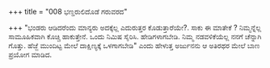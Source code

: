 +++
title = "008 ಭಣ್ಡರುಲಿದೊಡೆ ಗರುವರದ"

+++
 "ಭಂಡರು ಆಡಿದರೆಂದು ಮಾನ್ಯರು ಅದಕ್ಕೆಲ್ಲ ಎದುರುತ್ತರ ಕೊಡುತ್ತಾರೆಯೇ?. ಸಾಕು ಈ ಮಾತೇಕೆ ? ನಿಮ್ಮನ್ನೆಲ್ಲ ಸಾಮೂಹಿಕವಾಗಿ ಕೊಚ್ಚಿ ಹಾಕುತ್ತೇನೆ. ಒಂದು ನಿಮಿಷ ಸೈರಿಸಿ. ಹೇಡಿಗಳಾಗಬೇಡಿ. ನಿಮ್ಮ ನಡವಳಿಕೆಯೆಲ್ಲ ನನಗೆ ಚೆನ್ನಾಗಿ ಗೊತ್ತು. ಹೆಜ್ಜೆ ಮುಂದಿಟ್ಟ ಮೇಲೆ ದಾಕ್ಷಿಣ್ಯಕ್ಕೆ ಒಳಗಾಗಬೇಡಿ" ಎಂದು ಹೇಳುತ್ತ ಅರ್ಜುನನು ಆ ಅತಿರಥರ ಮೇಲೆ ಬಾಣ ಪ್ರಯೋಗ ಮಾಡಿದ.